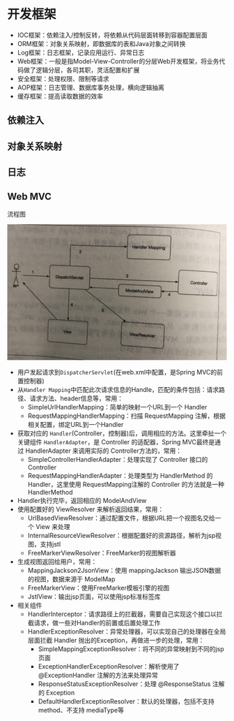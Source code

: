 #   开发框架

-   IOC框架：依赖注入/控制反转，将依赖从代码层面转移到容器配置层面
-   ORM框架：对象关系映射，即数据库的表和Java对象之间转换
-   Log框架：日志框架，记录应用运行、异常日志
-   Web框架：一般是指Model-View-Controller的分层Web开发框架，将业务代码做了逻辑分层，各司其职，灵活配置和扩展
-   安全框架：处理权限、限制等请求
-   AOP框架：日志管理、数据库事务处理，横向逻辑抽离
-   缓存框架：提高读取数据的效率

##  依赖注入
##  对象关系映射
##  日志
##  Web MVC

流程图

![20180805005](images/2018080500501.jpeg)

-   用户发起请求到`DispatcherServlet`(在web.xml中配置，是Spring MVC的前置控制器)
-   从`Handler Mapping`中匹配此次请求信息的Handle，匹配的条件包括：请求路径、请求方法、header信息等，常用：
    -   SimpleUrlHandlerMapping：简单的映射一个URL到一个 Handler
    -   RequestMappingHandlerMapping：扫描 RequestMapping 注解，根据相关配置，绑定URL到一个Handler
-   获取对应的 `Handler`(Controller，控制器)后，调用相应的方法。这里牵扯一个关键组件 `HandlerAdapter`，是 Controller 的适配器，Spring MVC最终是通过 HandlerAdapter 来调用实际的 Controller方法的，常用：
    -   SimpleControllerHandlerAdapter：处理实现了 Controller 接口的Controller
    -   RequestMappingHandlerAdapter：处理类型为 HandlerMethod 的 Handler，这里使用 RequestMapping注解的 Controller 的方法就是一种 HandlerMethod
-   Handler执行完毕，返回相应的 ModelAndView
-   使用配置好的 ViewResolver 来解析返回结果，常用：
    -   UrlBasedViewResolver：通过配置文件，根据URL把一个视图名交给一个 View 来处理
    -   InternalResourceViewResolver：根据配置好的资源路径，解析为jsp视图，支持jstl
    -   FreeMarkerViewResolver：FreeMarker的视图解析器
-   生成视图返回给用户，常用：
    -   MappingJackson2JsonView：使用 mappingJackson 输出JSON数据的视图，数据来源于 ModelMap
    -   FreeMarkerView：使用FreeMarker模板引擎的视图
    -   JstlView：输出jsp页面，可以使用jsp标准标签库
-   相关组件
    -   HandlerInterceptor：请求路径上的拦截器，需要自己实现这个接口以拦截请求，做一些对Handler的前置或后置处理工作
    -   HandlerExceptionResolver：异常处理器，可以实现自己的处理器在全局层面拦截 Handler 抛出的Exception，再做进一步的处理，常用：
        -   SimpleMappingExceptionResolver：将不同的异常映射到不同的jsp页面
        -   ExceptionHandlerExceptionResolver：解析使用了 @ExceptionHandler 注解的方法来处理异常
        -   ResponseStatusExceptionResolver：处理 @ResponseStatus 注解的 Exception
        -   DefaultHandlerExceptionResolver：默认的处理器，包括不支持 method、不支持 mediaType等


